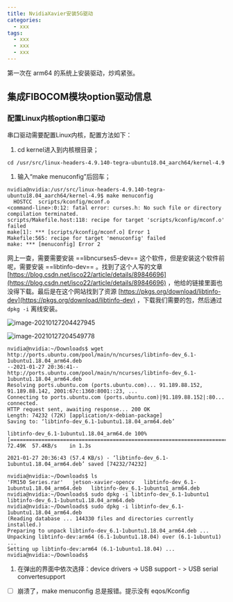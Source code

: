 ```yaml
---
title: NvidiaXavier安装5G驱动
categories:
  - xxx
tags:
  - xxx
  - xxx
  - xxx
---
```


第一次在 arm64 的系统上安装驱动，炒鸡紧张。

## 集成FIBOCOM模块option驱动信息

### 配置Linux内核option串口驱动

串口驱动需要配置Linux内核，配置方法如下：
1. cd kernel进入到内核根目录；

`cd /usr/src/linux-headers-4.9.140-tegra-ubuntu18.04_aarch64/kernel-4.9`

1. 输入“make menuconfig”后回车；

```shell
nvidia@nvidia:/usr/src/linux-headers-4.9.140-tegra-ubuntu18.04_aarch64/kernel-4.9$ make menuconfig
  HOSTCC  scripts/kconfig/mconf.o
<command-line>:0:12: fatal error: curses.h: No such file or directory
compilation terminated.
scripts/Makefile.host:118: recipe for target 'scripts/kconfig/mconf.o' failed
make[1]: *** [scripts/kconfig/mconf.o] Error 1
Makefile:565: recipe for target 'menuconfig' failed
make: *** [menuconfig] Error 2
```

网上一查，需要需要安装 ==libncurses5-dev== 这个软件，但是安装这个软件前呢，需要安装 ==libtinfo-dev== 。找到了这个人写的文章 [https://blog.csdn.net/isco22/article/details/89846696](https://blog.csdn.net/isco22/article/details/89846696) ，他给的链接里面也没得下载。最后是在这个网站找到了资源 [https://pkgs.org/download/libtinfo-dev](https://pkgs.org/download/libtinfo-dev) ，下载我们需要的包，然后通过 `dpkg -i` 离线安装。

![image-20210127204427945](http://cdn.ailemong.com/2021-01-01/27/21-20-44-29.png)

![image-20210127204549778](http://cdn.ailemong.com/2021-01-01/27/21-20-45-50.png)

```shell
nvidia@nvidia:~/Downloads$ wget http://ports.ubuntu.com/pool/main/n/ncurses/libtinfo-dev_6.1-1ubuntu1.18.04_arm64.deb
--2021-01-27 20:36:41--  http://ports.ubuntu.com/pool/main/n/ncurses/libtinfo-dev_6.1-1ubuntu1.18.04_arm64.deb
Resolving ports.ubuntu.com (ports.ubuntu.com)... 91.189.88.152, 91.189.88.142, 2001:67c:1360:8001::23, ...
Connecting to ports.ubuntu.com (ports.ubuntu.com)|91.189.88.152|:80... connected.
HTTP request sent, awaiting response... 200 OK
Length: 74232 (72K) [application/x-debian-package]
Saving to: ‘libtinfo-dev_6.1-1ubuntu1.18.04_arm64.deb’

libtinfo-dev_6.1-1ubuntu1.18.04_arm64.de 100%[===============================================================================>]  72.49K  57.4KB/s    in 1.3s    

2021-01-27 20:36:43 (57.4 KB/s) - ‘libtinfo-dev_6.1-1ubuntu1.18.04_arm64.deb’ saved [74232/74232]

nvidia@nvidia:~/Downloads$ ls
'FM150 Series.rar'   jetson-xavier-opencv   libtinfo-dev_6.1-1ubuntu1.18.04_arm64.deb   libtinfo-dev_6.1-1ubuntu1_arm64.deb
nvidia@nvidia:~/Downloads$ sudo dpkg -i libtinfo-dev_6.1-1ubuntu1
libtinfo-dev_6.1-1ubuntu1.18.04_arm64.deb
nvidia@nvidia:~/Downloads$ sudo dpkg -i libtinfo-dev_6.1-1ubuntu1.18.04_arm64.deb 
(Reading database ... 144330 files and directories currently installed.)
Preparing to unpack libtinfo-dev_6.1-1ubuntu1.18.04_arm64.deb ...
Unpacking libtinfo-dev:arm64 (6.1-1ubuntu1.18.04) over (6.1-1ubuntu1) ...
Setting up libtinfo-dev:arm64 (6.1-1ubuntu1.18.04) ...
nvidia@nvidia:~/Downloads$ 
```



1. 在弹出的界面中依次选择：device drivers -> USB support - > USB serial convertesupport

- [ ] 崩溃了，make menuconfig 总是报错。提示没有 eqos/Kconfig

```

```

